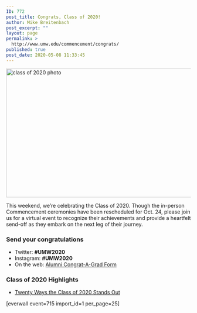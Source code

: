```yaml
---
ID: 772
post_title: Congrats, Class of 2020!
author: Mike Breitenbach
post_excerpt: ""
layout: page
permalink: >
  http://www.umw.edu/commencement/congrats/
published: true
post_date: 2020-05-08 11:33:45
---
```

<a href="http://www.umw.edu/commencement/wp-content/uploads/sites/13/2020/04/2020-Class-Picture-1-scaled-e1587154715141.jpg"><img class="aligncenter wp-image-762 size-full" src="http://www.umw.edu/commencement/wp-content/uploads/sites/13/2020/04/2020-Class-Picture-1-scaled-e1587154715141.jpg" alt="class of 2020 photo" width="2412" height="352" /></a>

This weekend, we’re celebrating the Class of 2020. Though the in-person Commencement ceremonies have been rescheduled for Oct. 24, please join us for a virtual event to recognize their achievements and provide a heartfelt send-off as they embark on the next leg of their journey.
<div class="clearfix">
<div class="one-half first">
<h3>Send your congratulations</h3>
<ul>
 	<li>Twitter: <strong>#UMW2020</strong></li>
 	<li>Instagram: <strong>#UMW2020</strong></li>
 	<li>On the web: <a href="https://www.alumni.umw.edu/s/1588/rd17/interior.aspx?sid=1588&amp;gid=1&amp;pgid=2621&amp;cid=6065">Alumni Congrat-A-Grad Form</a></li>
</ul>
</div>
<div class="one-half">
<h3>Class of 2020 Highlights</h3>
<ul>
<li><a href="https://www.umw.edu/news/2020/05/08/twenty-ways-the-class-of-2020-stands-out/">Twenty Ways the Class of 2020 Stands Out</a></li>
</ul>
</div>
</div>
[everwall event=715 import_id=1 per_page=25]

<!--nextpage-->